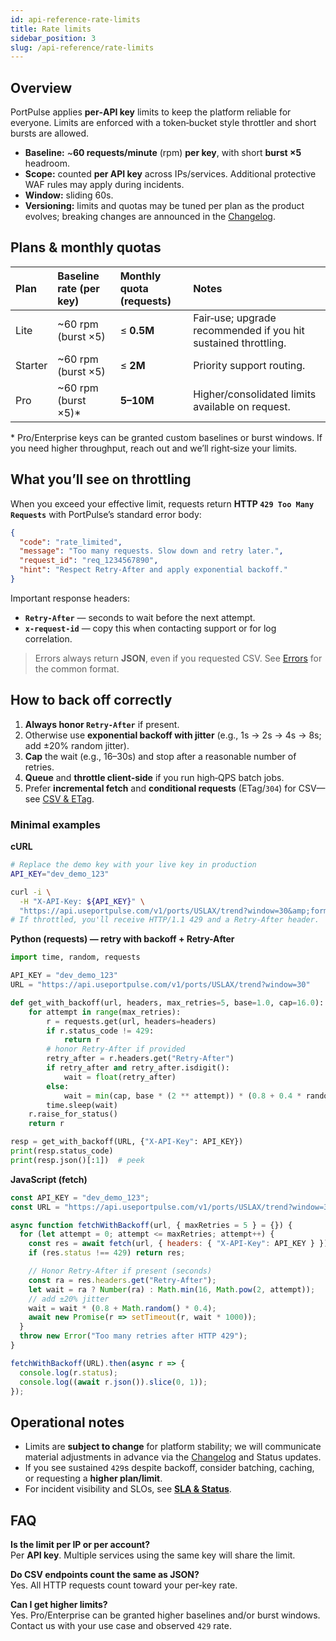 ```yaml
---
id: api-reference-rate-limits
title: Rate limits
sidebar_position: 3
slug: /api-reference/rate-limits
---
```


## Overview

PortPulse applies **per‑API key** limits to keep the platform reliable for everyone. Limits are enforced with a token‑bucket style throttler and short bursts are allowed.

- **Baseline:** ~**60 requests/minute** (rpm) **per key**, with short **burst ×5** headroom.
- **Scope:** counted **per API key** across IPs/services. Additional protective WAF rules may apply during incidents.
- **Window:** sliding 60s.
- **Versioning:** limits and quotas may be tuned per plan as the product evolves; breaking changes are announced in the [Changelog](/docs/changelog).

## Plans & monthly quotas

| Plan    | Baseline rate (per key) | Monthly quota (requests) | Notes |
|:--------|:-------------------------|:--------------------------|:------|
| Lite    | ~60 rpm (burst ×5)       | ≤ **0.5M**                | Fair‑use; upgrade recommended if you hit sustained throttling. |
| Starter | ~60 rpm (burst ×5)       | ≤ **2M**                  | Priority support routing. |
| Pro     | ~60 rpm (burst ×5)\*     | **5–10M**                 | Higher/consolidated limits available on request. |

\* Pro/Enterprise keys can be granted custom baselines or burst windows. If you need higher throughput, reach out and we’ll right‑size your limits.

## What you’ll see on throttling

When you exceed your effective limit, requests return **HTTP `429 Too Many Requests`** with PortPulse’s standard error body:

```json
{
  "code": "rate_limited",
  "message": "Too many requests. Slow down and retry later.",
  "request_id": "req_1234567890",
  "hint": "Respect Retry-After and apply exponential backoff."
}
```

Important response headers:

- **`Retry-After`** — seconds to wait before the next attempt.
- **`x-request-id`** — copy this when contacting support or for log correlation.

> Errors always return **JSON**, even if you requested CSV. See [Errors](/docs/api-reference/errors) for the common format.

## How to back off correctly

1. **Always honor `Retry-After`** if present.  
2. Otherwise use **exponential backoff with jitter** (e.g., 1s → 2s → 4s → 8s; add ±20% random jitter).  
3. **Cap** the wait (e.g., 16–30s) and stop after a reasonable number of retries.  
4. **Queue** and **throttle client‑side** if you run high‑QPS batch jobs.  
5. Prefer **incremental fetch** and **conditional requests** (ETag/`304`) for CSV—see [CSV & ETag](/docs/csv-etag).

### Minimal examples

**cURL**

```bash
# Replace the demo key with your live key in production
API_KEY="dev_demo_123"

curl -i \
  -H "X-API-Key: ${API_KEY}" \
  "https://api.useportpulse.com/v1/ports/USLAX/trend?window=30&amp;format=json"
# If throttled, you'll receive HTTP/1.1 429 and a Retry-After header.
```

**Python (requests) — retry with backoff + Retry-After**

```python
import time, random, requests

API_KEY = "dev_demo_123"
URL = "https://api.useportpulse.com/v1/ports/USLAX/trend?window=30"

def get_with_backoff(url, headers, max_retries=5, base=1.0, cap=16.0):
    for attempt in range(max_retries):
        r = requests.get(url, headers=headers)
        if r.status_code != 429:
            return r
        # honor Retry-After if provided
        retry_after = r.headers.get("Retry-After")
        if retry_after and retry_after.isdigit():
            wait = float(retry_after)
        else:
            wait = min(cap, base * (2 ** attempt)) * (0.8 + 0.4 * random.random())
        time.sleep(wait)
    r.raise_for_status()
    return r

resp = get_with_backoff(URL, {"X-API-Key": API_KEY})
print(resp.status_code)
print(resp.json()[:1])  # peek
```

**JavaScript (fetch)**

```js
const API_KEY = "dev_demo_123";
const URL = "https://api.useportpulse.com/v1/ports/USLAX/trend?window=30";

async function fetchWithBackoff(url, { maxRetries = 5 } = {}) {
  for (let attempt = 0; attempt <= maxRetries; attempt++) {
    const res = await fetch(url, { headers: { "X-API-Key": API_KEY } });
    if (res.status !== 429) return res;

    // Honor Retry-After if present (seconds)
    const ra = res.headers.get("Retry-After");
    let wait = ra ? Number(ra) : Math.min(16, Math.pow(2, attempt));
    // add ±20% jitter
    wait = wait * (0.8 + Math.random() * 0.4);
    await new Promise(r => setTimeout(r, wait * 1000));
  }
  throw new Error("Too many retries after HTTP 429");
}

fetchWithBackoff(URL).then(async r => {
  console.log(r.status);
  console.log((await r.json()).slice(0, 1));
});
```

## Operational notes

- Limits are **subject to change** for platform stability; we will communicate material adjustments in advance via the [Changelog](/docs/changelog) and Status updates.  
- If you see sustained `429`s despite backoff, consider batching, caching, or requesting a **higher plan/limit**.
- For incident visibility and SLOs, see **[SLA & Status](/docs/ops/sla-status)**.

## FAQ

**Is the limit per IP or per account?**  
Per **API key**. Multiple services using the same key will share the limit.

**Do CSV endpoints count the same as JSON?**  
Yes. All HTTP requests count toward your per‑key rate.

**Can I get higher limits?**  
Yes. Pro/Enterprise can be granted higher baselines and/or burst windows. Contact us with your use case and observed `429` rate.


